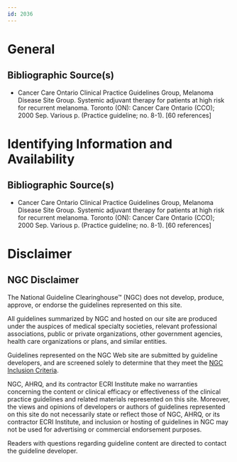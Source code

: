 ```yaml
---
id: 2036
---
```


# General

## Bibliographic Source(s)

- Cancer Care Ontario Clinical Practice Guidelines Group, Melanoma Disease Site Group. Systemic adjuvant therapy for patients at high risk for recurrent melanoma. Toronto (ON): Cancer Care Ontario (CCO); 2000 Sep. Various p. (Practice guideline; no. 8-1). [60 references]

# Identifying Information and Availability

## Bibliographic Source(s)

- Cancer Care Ontario Clinical Practice Guidelines Group, Melanoma Disease Site Group. Systemic adjuvant therapy for patients at high risk for recurrent melanoma. Toronto (ON): Cancer Care Ontario (CCO); 2000 Sep. Various p. (Practice guideline; no. 8-1). [60 references]

# Disclaimer

## NGC Disclaimer

The National Guideline Clearinghouse™ (NGC) does not develop, produce, approve, or endorse the guidelines represented on this site.

All guidelines summarized by NGC and hosted on our site are produced under the auspices of medical specialty societies, relevant professional associations, public or private organizations, other government agencies, health care organizations or plans, and similar entities.

Guidelines represented on the NGC Web site are submitted by guideline developers, and are screened solely to determine that they meet the [NGC Inclusion Criteria](/help-and-about/summaries/inclusion-criteria).

NGC, AHRQ, and its contractor ECRI Institute make no warranties concerning the content or clinical efficacy or effectiveness of the clinical practice guidelines and related materials represented on this site. Moreover, the views and opinions of developers or authors of guidelines represented on this site do not necessarily state or reflect those of NGC, AHRQ, or its contractor ECRI Institute, and inclusion or hosting of guidelines in NGC may not be used for advertising or commercial endorsement purposes.

Readers with questions regarding guideline content are directed to contact the guideline developer.

